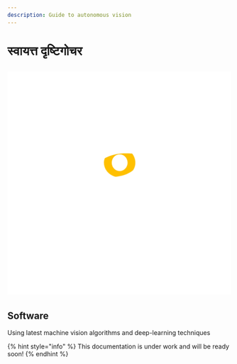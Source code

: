 ```yaml
---
description: Guide to autonomous vision
---
```


# स्वायत्त दृष्टिगोचर

## ![](.gitbook/assets/Logo3.png)

## Software

Using latest machine vision algorithms and deep-learning techniques

{% hint style="info" %}
&#x20;This documentation is under work and will be ready soon!
{% endhint %}

